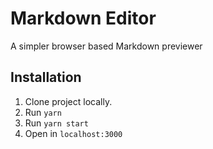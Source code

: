 # Markdown Editor

A simpler browser based Markdown previewer

## Installation

1. Clone project locally.
2. Run `yarn`
3. Run `yarn start`
4. Open in `localhost:3000`
